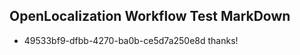 ## OpenLocalization Workflow Test MarkDown
* 49533bf9-dfbb-4270-ba0b-ce5d7a250e8d thanks!

<!--HONumber=Sep16_HO1-->


